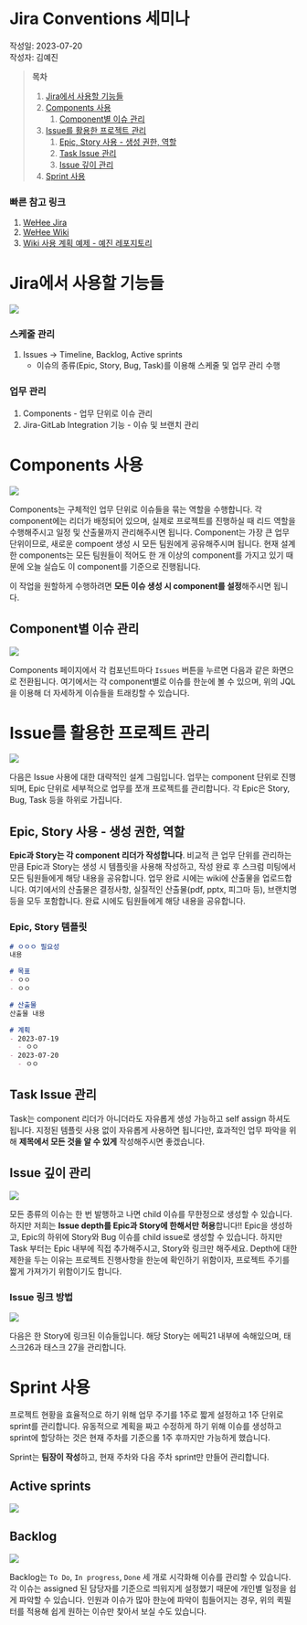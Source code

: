 # Jira Conventions 세미나

작성일: 2023-07-20 <br>
작성자: 김예진

> **목차**
>
> 1. [Jira에서 사용할 기능들](#jira에서-사용할-기능들)
> 2. [Components 사용](#components-사용)
>    1. [Component별 이슈 관리](#component별-이슈-관리)
> 3. [Issue를 활용한 프로젝트 관리](#issue를-활용한-프로젝트-관리)
>    1. [Epic, Story 사용 - 생성 권한, 역할](#epic-story-사용---생성-권한-역할)
>    2. [Task Issue 관리](#task-issue-관리)
>    3. [Issue 깊이 관리](#issue-깊이-관리)
> 4. [Sprint 사용](#sprint-사용)

### 빠른 참고 링크

1. [WeHee Jira](https://ssafy.atlassian.net/jira/software/c/projects/S09P12A806/boards/3230?selectedIssue=S09P12A806-25)
2. [WeHee Wiki](https://lab.ssafy.com/s09-webmobile1-sub2/S09P12A806/-/wikis/home)
3. [Wiki 사용 계획 예제 - 예진 레포지토리](https://lab.ssafy.com/s09-webmobile1-sub1/S09P11A806/-/tree/master/%EA%B9%80%EC%98%88%EC%A7%84)

# Jira에서 사용할 기능들

![](images/practice09.png)

### 스케줄 관리

1. Issues → Timeline, Backlog, Active sprints
   - 이슈의 종류(Epic, Story, Bug, Task)를 이용해 스케줄 및 업무 관리 수행

### 업무 관리

1. Components - 업무 단위로 이슈 관리
2. Jira-GitLab Integration 기능 - 이슈 및 브랜치 관리

# Components 사용

![](images/practice11.png)

Components는 구체적인 업무 단위로 이슈들을 묶는 역할을 수행합니다. 각 component에는 리더가 배정되어 있으며, 실제로 프로젝트를 진행하실 때 리드 역할을 수행해주시고 일정 및 산출물까지 관리해주시면 됩니다. Component는 가장 큰 업무 단위이므로, 새로운 compoent 생성 시 모든 팀원에게 공유해주시며 됩니다. 현재 설계한 components는 모든 팀원들이 적어도 한 개 이상의 component를 가지고 있기 때문에 오늘 실습도 이 component를 기준으로 진행됩니다. <br>

이 작업을 원할하게 수행하려면 **모든 이슈 생성 시 component를 설정**해주시면 됩니다.

## Component별 이슈 관리

![](images/practice12.png)

Components 페이지에서 각 컴포넌트마다 `Issues` 버튼을 누르면 다음과 같은 화면으로 전환됩니다. 여기에서는 각 component별로 이슈를 한눈에 볼 수 있으며, 위의 JQL을 이용해 더 자세하게 이슈들을 트래킹할 수 있습니다.

# Issue를 활용한 프로젝트 관리

![](images/practice13.jpg)

다음은 Issue 사용에 대한 대략적인 설계 그림입니다. 업무는 component 단위로 진행되며, Epic 단위로 세부적으로 업무를 쪼개 프로젝트를 관리합니다. 각 Epic은 Story, Bug, Task 등을 하위로 가집니다.

## Epic, Story 사용 - 생성 권한, 역할

**Epic과 Story는 각 component 리더가 작성합니다**. 비교적 큰 업무 단위를 관리하는 만큼 Epic과 Story는 생성 시 템플릿을 사용해 작성하고, 작성 완료 후 스크럼 미팅에서 모든 팀원들에게 해당 내용을 공유합니다. 업무 완료 시에는 wiki에 산출물을 업로드합니다. 여기에서의 산출물은 결정사항, 실질적인 산출물(pdf, pptx, 피그마 등), 브랜치명 등을 모두 포함합니다. 완료 시에도 팀원들에게 해당 내용을 공유합니다.

### Epic, Story 템플릿

```markdown
# ㅇㅇㅇ 필요성
내용

# 목표
- ㅇㅇ
- ㅇㅇ

# 산출물
산출물 내용

# 계획
- 2023-07-19
  - ㅇㅇ
- 2023-07-20
  - ㅇㅇ
```



## Task Issue 관리

Task는 component 리더가 아니더라도 자유롭게 생성 가능하고 self assign 하셔도 됩니다. 지정된 템플릿 사용 없이 자유롭게 사용하면 됩니다만, 효과적인 업무 파악을 위해 **제목에서 모든 것을 알 수 있게** 작성해주시면 좋겠습니다.

## Issue 깊이 관리

![](images/practice14.jpg)

모든 종류의 이슈는 한 번 발행하고 나면 child 이슈를 무한정으로 생성할 수 있습니다. 하지만 저희는 **Issue depth를 Epic과 Story에 한해서만 허용**합니다!! Epic을 생성하고, Epic의 하위에 Story와 Bug 이슈를 child issue로 생성할 수 있습니다. 하지만 Task 부터는 Epic 내부에 직접 추가해주시고, Story와 링크만 해주세요. Depth에 대한 제한을 두는 이유는 프로젝트 진행사항을 한눈에 확인하기 위함이자, 프로젝트 주기를 짧게 가져가기 위함이기도 합니다.

### Issue 링크 방법

 ![](images/practice15.png)

다음은 한 Story에 링크된 이슈들입니다. 해당 Story는 에픽21 내부에 속해있으며, 태스크26과 태스크 27을 관리합니다.

# Sprint 사용

프로젝트 현황을 효율적으로 하기 위해 업무 주기를 1주로 짧게 설정하고 1주 단위로 sprint를 관리합니다. 유동적으로 계획을 짜고 수정하게 하기 위해 이슈를 생성하고 sprint에 할당하는 것은 현재 주차를 기준으롤 1주 후까지만 가능하게 했습니다. <br>

Sprint는 **팀장이 작성**하고, 현재 주차와 다음 주차 sprint만 만들어 관리합니다.

## Active sprints

![](images/practice17.png)

## Backlog

![](images/practice16.png)

Backlog는 `To Do`, `In progress`, `Done` 세 개로 시각화해 이슈를 관리할 수 있습니다. 각 이슈는 assigned 된 담당자를 기준으로 띄워지게 설정했기 때문에 개인별 일정을 쉽게 파악할 수 있습니다. 인원과 이슈가 많아 한눈에 파악이 힘들어지는 경우, 위의 퀵필터를 적용해 쉽게 원하는 이슈만 찾아서 보실 수도 있습니다.
